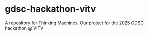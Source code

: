 # gdsc-hackathon-vitv
A repository for Thinking Machines. Our project for the 2025 GDSC hackathon @ VITV
